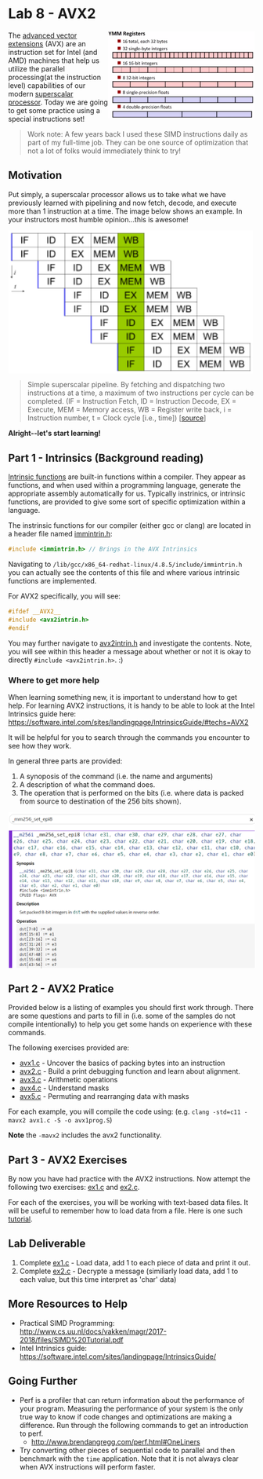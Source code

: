 # Lab 8 - AVX2

<img align="right" src="./Media/ymm.png" width="300px" alt="ymm avx2 registers">

The [advanced vector extensions](https://en.wikipedia.org/wiki/Advanced_Vector_Extensions) (AVX) are an instruction set for Intel (and AMD) machines that help us utilize the parallel processing(at the instruction level) capabilities of our modern [superscalar processor](https://en.wikipedia.org/wiki/Superscalar_processor). Today we are going to get some practice using a special instructions set! 

> Work note: A few years back I used these SIMD instructions daily as part of my full-time job. They can be one source of optimization that not a lot of folks would immediately think to try!

## Motivation

Put simply, a superscalar processor allows us to take what we have previously learned with pipelining and now fetch, decode, and execute more than 1 instruction at a time. The image below shows an example. In your instructors most humble opinion...this is awesome!

<img align="center" src="./Media/Superscalarpipeline.PNG" width="500px" alt="ymm avx2 registers">

> Simple superscalar pipeline. By fetching and dispatching two instructions at a time, a maximum of two instructions per cycle can be completed. (IF = Instruction Fetch, ID = Instruction Decode, EX = Execute, MEM = Memory access, WB = Register write back, i = Instruction number, t = Clock cycle [i.e., time]) [[source](https://en.wikipedia.org/wiki/Superscalar_processor)]

**Alright--let's start learning!**

## Part 1 - Intrinsics (Background reading)

[Intrinsic functions](https://en.wikipedia.org/wiki/Intrinsic_function) are built-in functions within a compiler. They appear as functions, and when used within a programming language, generate the appropriate assembly automatically for us. Typically instrinics, or intrinsic functions, are provided to give some sort of specific optimization within a language.

The instrinsic functions for our compiler (either gcc or clang) are located in a header file named [immintrin.h](https://github.com/gcc-mirror/gcc/blob/master/gcc/config/i386/immintrin.h):

 ```c
 #include <immintrin.h> // Brings in the AVX Intrinsics
 ```

Navigating to `/lib/gcc/x86_64-redhat-linux/4.8.5/include/immintrin.h` you can actually see the contents of this file and where various intrinsic functions are implemented.

For AVX2 specifically, you will see:
```c
#ifdef __AVX2__
#include <avx2intrin.h>
#endif
```
You may further navigate to [avx2intrin.h](https://github.com/gcc-mirror/gcc/blob/master/gcc/config/i386/avx2intrin.h) and investigate the contents. Note, you will see within this header a message about whether or not it is okay to directly `#include <avx2intrin.h>`. :)

### Where to get more help

When learning something new, it is important to understand how to get help. For learning AVX2 instructions, it is handy to be able to look at the Intel Intrinsics guide here: https://software.intel.com/sites/landingpage/IntrinsicsGuide/#techs=AVX2

It will be helpful for you to search through the commands you encounter to see how they work.

In general three parts are provided:

1. A synoposis of the command (i.e. the name and arguments)
2. A description of what the command does.
3. The operation that is performed on the bits (i.e. where data is packed from source to destination of the 256 bits shown).

<img align="center" src="./Media/documentation.PNG" width="600px" alt="Documentation">

## Part 2 - AVX2 Pratice

Provided below is a listing of examples you should first work through. There are some questions and parts to fill in (i.e. some of the samples do not compile intentionally) to help you get some hands on experience with these commands.

The following exercises provided are:

* [avx1.c](./avx1.c) - Uncover the basics of packing bytes into an instruction
* [avx2.c](./avx2.c) - Build a print debugging function and learn about alignment.
* [avx3.c](./avx3.c) - Arithmetic operations
* [avx4.c](./avx4.c) - Understand masks
* [avx5.c](./avx5.c) - Permuting and rearranging data with masks

For each example, you will compile the code using: (e.g. `clang -std=c11 -mavx2 avx1.c -S -o avx1prog.S`) 

**Note** the `-mavx2` includes the avx2 functionality.

## Part 3 - AVX2 Exercises

By now you have had practice with the AVX2 instructions. Now attempt the following two exercises: [ex1.c](./ex1.c) and [ex2.c](./ex2.c).

For each of the exercises, you will be working with text-based data files. It will be useful to remember how to load data from a file. Here is one such [tutorial](https://www.tutorialspoint.com/cprogramming/c_file_io.htm).

## Lab Deliverable

1. Complete [ex1.c](./ex1.c) - Load data, add 1 to each piece of data and print it out.
2. Complete [ex2.c](./ex2.c) - Decrypte a message (similiarly load data, add 1 to each value, but this time interpret as 'char' data)

## More Resources to Help

* Practical SIMD Programming: http://www.cs.uu.nl/docs/vakken/magr/2017-2018/files/SIMD%20Tutorial.pdf
* Intel Intrinsics guide: https://software.intel.com/sites/landingpage/IntrinsicsGuide/

## Going Further

- Perf is a profiler that can return information about the performance of your program. Measuring the performance of your system is the only true way to know if code changes and optimizations are making a difference. Run through the following commands to get an introduction to perf.
  - http://www.brendangregg.com/perf.html#OneLiners
- Try converting other pieces of sequential code to parallel and then benchmark with the `time` application. Note that it is not always clear when AVX instructions will perform faster.  
